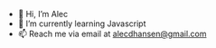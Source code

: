 - 👋 Hi, I’m Alec
- 🌱 I’m currently learning Javascript
- 📫 Reach me via email at alecdhansen@gmail.com

<!---
alecdhansen/alecdhansen is a ✨ special ✨ repository because its `README.md` (this file) appears on your GitHub profile.
You can click the Preview link to take a look at your changes.
--->

